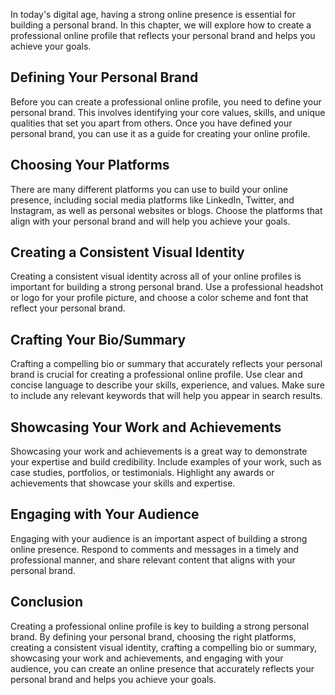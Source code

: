 
In today's digital age, having a strong online presence is essential for building a personal brand. In this chapter, we will explore how to create a professional online profile that reflects your personal brand and helps you achieve your goals.

Defining Your Personal Brand
----------------------------

Before you can create a professional online profile, you need to define your personal brand. This involves identifying your core values, skills, and unique qualities that set you apart from others. Once you have defined your personal brand, you can use it as a guide for creating your online profile.

Choosing Your Platforms
-----------------------

There are many different platforms you can use to build your online presence, including social media platforms like LinkedIn, Twitter, and Instagram, as well as personal websites or blogs. Choose the platforms that align with your personal brand and will help you achieve your goals.

Creating a Consistent Visual Identity
-------------------------------------

Creating a consistent visual identity across all of your online profiles is important for building a strong personal brand. Use a professional headshot or logo for your profile picture, and choose a color scheme and font that reflect your personal brand.

Crafting Your Bio/Summary
-------------------------

Crafting a compelling bio or summary that accurately reflects your personal brand is crucial for creating a professional online profile. Use clear and concise language to describe your skills, experience, and values. Make sure to include any relevant keywords that will help you appear in search results.

Showcasing Your Work and Achievements
-------------------------------------

Showcasing your work and achievements is a great way to demonstrate your expertise and build credibility. Include examples of your work, such as case studies, portfolios, or testimonials. Highlight any awards or achievements that showcase your skills and expertise.

Engaging with Your Audience
---------------------------

Engaging with your audience is an important aspect of building a strong online presence. Respond to comments and messages in a timely and professional manner, and share relevant content that aligns with your personal brand.

Conclusion
----------

Creating a professional online profile is key to building a strong personal brand. By defining your personal brand, choosing the right platforms, creating a consistent visual identity, crafting a compelling bio or summary, showcasing your work and achievements, and engaging with your audience, you can create an online presence that accurately reflects your personal brand and helps you achieve your goals.
